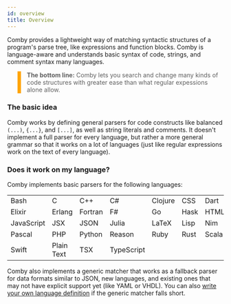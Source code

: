 ```yaml
---
id: overview
title: Overview
---
```


Comby provides a lightweight way of matching syntactic structures of a program's
parse tree, like expressions and function blocks. Comby is language-aware and
understands basic syntax of code, strings, and comment syntax many languages.

<style>
blockquote {
    background-color:#00000000;
    border-left: 8px solid #ffa504;
}
</style>

> **The bottom line:** Comby lets you search and change many kinds of code structures with
greater ease than what regular expessions alone allow.


### The basic idea

Comby works by defining general parsers for code constructs like balanced `(...)`,
`{...}`, and `[...]`, as well as string literals and comments. It doesn't
implement a full parser for every language, but rather a more general grammar so
that it works on a lot of languages (just like regular expressions work on the
text of every language).

### Does it work on my language?

Comby implements basic parsers for the
following languages:

<style>
table {
    margin-left:auto;
    margin-right:auto;
}
table thead {
 visibility: collapse;
}
table td {
    border: none;
}
table tr:nth-child(2n) {
  background-color: transparent;
}

</style>


|            |            |         |            |         |      |       |       |
|------------|------------|---------|------------|---------|------|-------|-------|
| Bash       | C          | C++     | C#         | Clojure | CSS  | Dart  | Elm   |
| Elixir     | Erlang     | Fortran | F#         | Go      | Hask | HTML  | Java  |
| JavaScript | JSX        | JSON    | Julia      | LaTeX   | Lisp | Nim   | OCaml |
| Pascal     | PHP        | Python  | Reason     | Ruby    | Rust | Scala | SQL   |
| Swift      | Plain Text | TSX     | TypeScript |         |      |       |       |

Comby also implements a generic matcher that works as a fallback parser for data
formats similar to JSON, new languages, and existing ones that may not have
explicit support yet (like YAML or VHDL). You can also
[write your own language definition](advanced-usage#custom-language-definitions)
if the generic matcher falls short.
